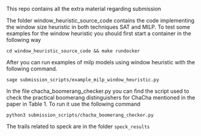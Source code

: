 This repo contains all the extra material regarding submission 


The folder window_heuristic_source_code contains the code implementing the window size heuristic in both techniques SAT and MILP. To test some examples for the window heuristic you should first start a container in the following way

  `cd window_heuristic_source_code && make rundocker`

After you can run examples of milp models using window heuristic with the following command.

  `sage submission_scripts/example_milp_window_heuristic.py`

In the file chacha_boomerang_checker.py you can find the script used to check the practical boomerang distinguishers for ChaCha mentioned in the paper in Table 1. To run it use the following command

  `python3 submission_scripts/chacha_boomerang_checker.py`

The trails related to speck are in the folder `speck_results`

